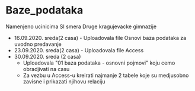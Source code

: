 # Baze_podataka
Namenjeno ucinicima SI smera Druge kragujevacke gimnazije

* 16.09.2020. sreda(2 casa) - Uploadovala file Osnovi baza podataka za uvodno predavanje
* 23.09.2020. sreda(2 casa) - Uploadovala file Access
* 30.09.2020. sreda (2 casa)
  - Uploadovala "01 baza podataka - osnovni pojmovi" koju cemo obradjivati na casu
  - Za vezbu u Access-u kreirati najmanje 2 tabele koje su medjusobno zavisne i prikazati njihovu relaciju

